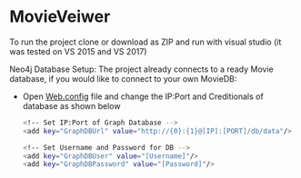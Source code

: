 # MovieVeiwer
To run the project clone or download as ZIP and run with visual studio (it was tested on VS 2015 and VS 2017)

Neo4j Database Setup:
The project already connects to a ready Movie database, if you would like to connect to your own MovieDB:
- Open [Web.config](https://github.com/nasimsaleh/MovieVeiwer/blob/master/MovieVeiwer/Web.config) file and change the IP:Port and Creditionals of database as shown below

    ```sh
    <!-- Set IP:Port of Graph Database -->
    <add key="GraphDBUrl" value="http://{0}:{1}@[IP]:[PORT]/db/data"/>
   
    <!-- Set Username and Password for DB -->
    <add key="GraphDBUser" value="[Username]"/>
    <add key="GraphDBPassword" value="[Password]"/>
   ```
